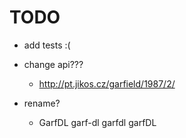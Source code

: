 # TODO

- add tests :(

- change api???
    - http://pt.jikos.cz/garfield/1987/2/

- rename?
    - GarfDL garf-dl garfdl garfDL

